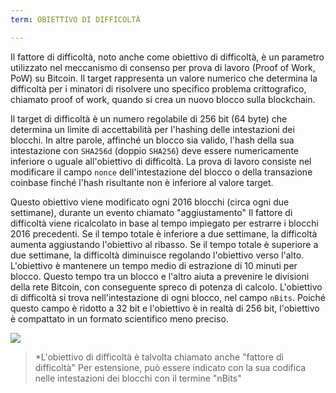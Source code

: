 ```yaml
---
term: OBIETTIVO DI DIFFICOLTÀ

---
```

Il fattore di difficoltà, noto anche come obiettivo di difficoltà, è un parametro utilizzato nel meccanismo di consenso per prova di lavoro (Proof of Work, PoW) su Bitcoin. Il target rappresenta un valore numerico che determina la difficoltà per i minatori di risolvere uno specifico problema crittografico, chiamato proof of work, quando si crea un nuovo blocco sulla blockchain.

Il target di difficoltà è un numero regolabile di 256 bit (64 byte) che determina un limite di accettabilità per l'hashing delle intestazioni dei blocchi. In altre parole, affinché un blocco sia valido, l'hash della sua intestazione con `SHA256d` (doppio `SHA256`) deve essere numericamente inferiore o uguale all'obiettivo di difficoltà. La prova di lavoro consiste nel modificare il campo `nonce` dell'intestazione del blocco o della transazione coinbase finché l'hash risultante non è inferiore al valore target.

Questo obiettivo viene modificato ogni 2016 blocchi (circa ogni due settimane), durante un evento chiamato "aggiustamento" Il fattore di difficoltà viene ricalcolato in base al tempo impiegato per estrarre i blocchi 2016 precedenti. Se il tempo totale è inferiore a due settimane, la difficoltà aumenta aggiustando l'obiettivo al ribasso. Se il tempo totale è superiore a due settimane, la difficoltà diminuisce regolando l'obiettivo verso l'alto. L'obiettivo è mantenere un tempo medio di estrazione di 10 minuti per blocco. Questo tempo tra un blocco e l'altro aiuta a prevenire le divisioni della rete Bitcoin, con conseguente spreco di potenza di calcolo. L'obiettivo di difficoltà si trova nell'intestazione di ogni blocco, nel campo `nBits`. Poiché questo campo è ridotto a 32 bit e l'obiettivo è in realtà di 256 bit, l'obiettivo è compattato in un formato scientifico meno preciso.

![](../../dictionnaire/assets/34.webp)

> *L'obiettivo di difficoltà è talvolta chiamato anche "fattore di difficoltà" Per estensione, può essere indicato con la sua codifica nelle intestazioni dei blocchi con il termine "nBits"